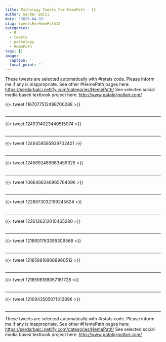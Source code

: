 ```yaml
---
title: Pathology Tweets For HemePath - 12
author: Serdar Balci
date: '2020-04-28'
slug: tweetsForHemePath12
categories:
  - R
  - tweets
  - pathology
  - HemePath
tags: []
image:
  caption: ''
  focal_point: ''
---
```



These tweets are selected automatically with #rstats code. Please inform me if any is inappropriate.
See other #HemePath pages here: https://serdarbalci.netlify.com/categories/HemePath/ 
See selected social media based textbook project here: http://www.patolojinotlari.com/

{{< tweet 1167077512498700288 >}}
<br>
<br>
<hr>
{{< tweet 1249314023440515074 >}}
<br>
<br>
<hr>
{{< tweet 1249459595929702401 >}}
<br>
<br>
<hr>
{{< tweet 1245692489983459329 >}}
<br>
<br>
<hr>
{{< tweet 1066466246965764096 >}}
<br>
<br>
<hr>
{{< tweet 1228673032199245824 >}}
<br>
<br>
<hr>
{{< tweet 1226136312010465280 >}}
<br>
<br>
<hr>
{{< tweet 1218601763395309568 >}}
<br>
<br>
<hr>
{{< tweet 1218598189088960512 >}}
<br>
<br>
<hr>
{{< tweet 1218598188057161728 >}}
<br>
<br>
<hr>
{{< tweet 1210943505071312896 >}}
<br>
<br>
<hr>


These tweets are selected automatically with #rstats code. Please inform me if any is inappropriate.
See other #HemePath pages here: https://serdarbalci.netlify.com/categories/HemePath/ 
See selected social media based textbook project here: http://www.patolojinotlari.com/
